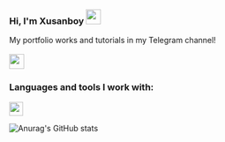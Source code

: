 ### Hi, I'm Xusanboy <img src="https://media.giphy.com/media/hvRJCLFzcasrR4ia7z/giphy.gif" width="27px">
My portfolio works and tutorials in my Telegram channel!
<br/><br/>
<a href="https://t.me/Tursunov_portfolios">
  <img src="https://upload.wikimedia.org/wikipedia/commons/thumb/8/83/Telegram_2019_Logo.svg/640px-Telegram_2019_Logo.svg.png" width="27px">
</a>
<br/>
### Languages and tools I work with:

<code><img src="https://cdn-icons-png.flaticon.com/512/732/732212.png" width="25px"></code>

![Anurag's GitHub stats](https://github-readme-stats.vercel.app/api?username=coderxusanboy&show_icons=true&theme=radical)

